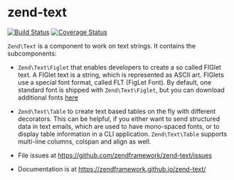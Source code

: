 # zend-text

[![Build Status](https://secure.travis-ci.org/zendframework/zend-text.svg?branch=master)](https://secure.travis-ci.org/zendframework/zend-text)
[![Coverage Status](https://coveralls.io/repos/github/zendframework/zend-text/badge.svg?branch=master)](https://coveralls.io/github/zendframework/zend-text?branch=master)

`Zend\Text` is a component to work on text strings. It contains the subcomponents:

- `Zend\Text\Figlet` that enables developers to create a so called FIGlet text.
  A FIGlet text is a string, which is represented as ASCII art. FIGlets use a
  special font format, called FLT (FigLet Font). By default, one standard font is
  shipped with `Zend\Text\Figlet`, but you can download additional fonts [here]( http://www.figlet.org)
- `Zend\Text\Table` to create text based tables on the fly with different
  decorators. This can be helpful, if you either want to send structured data in
  text emails, which are used to have mono-spaced fonts, or to display table
  information in a CLI application. `Zend\Text\Table` supports multi-line
  columns, colspan and align as well.


- File issues at https://github.com/zendframework/zend-text/issues
- Documentation is at https://zendframework.github.io/zend-text/
